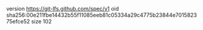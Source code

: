 version https://git-lfs.github.com/spec/v1
oid sha256:00e211fbe14432b55f11085eeb81c05334a29c4775b23844e701582375efce52
size 102

